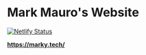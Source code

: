 <h1>Mark Mauro's Website</h1>

[![Netlify Status](https://api.netlify.com/api/v1/badges/77e38cae-c972-4905-ab98-d829f939105f/deploy-status)](https://app.netlify.com/sites/priceless-bose-fbf165/deploys)

**https://marky.tech/**
